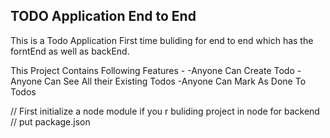 ## TODO Application End to End

This is a Todo Application First time buliding for end to 
end which has the forntEnd as well as backEnd.

This Project Contains Following Features -
-Anyone Can Create Todo
-Anyone Can See All their Existing Todos
-Anyone Can Mark As Done To Todos

// First initialize a node module if you r buliding project in node for backend
// put package.json